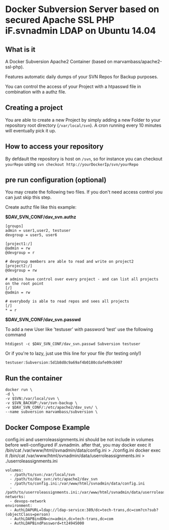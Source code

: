 # Docker Subversion Server based on secured Apache SSL PHP iF.svnadmin LDAP on Ubuntu 14.04

## What is it

A Docker Subversion Apache2 Container (based on marvambass/apache2-ssl-php).

Features automatic daily dumps of your SVN Repos for Backup purposes.

You can control the access of your Project with a htpasswd file in combination with a authz file.

## Creating a project

You are able to create a new Project by simply adding a new Folder to your repository root directory (`/var/local/svn`).
A cron running every 10 minutes will eventually pick it up.

## How to access your repository

By defdault the repository is host on `/svn`, so for instance you can checkout `yourRepo` using `svn checkout http://yourDockerIp/svn/yourRepo`


## pre run configuration (optional)

You may create the following two files. If you don't need access control you can just skip this step.

Create authz file like this example: 

__$DAV_SVN_CONF/dav_svn.authz__

    [groups]
    admin = user1,user2, testuser
    devgroup = user5, user6

    [project1:/]
    @admin = rw
    @devgroup = r

    # devgroup members are able to read and write on project2
    [project2:/]
    @devgroup = rw
    
    # admins have control over every project - and can list all projects on the root point
    [/]
    @admin = rw

    # everybody is able to read repos and sees all projects
    [/]
    * = r
    

__$DAV_SVN_CONF/dav_svn.passwd__

To add a new User like 'testuser' with password 'test' use the following command

    htdigest -c $DAV_SVN_CONF/dav_svn.passwd Subversion testuser

Or if you're to lazy, just use this line for your file (for testing only!)

    testuser:Subversion:5d1b8d8c9a69af4b0180cdafe09cb907

## Run the container

    docker run \
    -d \
    -v $SVN:/var/local/svn \
    -v $SVN_BACKUP:/var/svn-backup \
    -v $DAV_SVN_CONF/:/etc/apache2/dav_svn/ \
    --name subversion marvambass/subversion \
    
## Docker Compose Example
config.ini and userroleassignments.ini should be not include in volumes before well-configured iF.svnadmin. after that, you may 
  docker exec it <container name> /bin/cat /var/www/html/svnadmin/data/config.ini > ./config.ini
  docker exec it <container name> /bin/cat /var/www/html/svnadmin/data/userroleassignments.ini > ./userroleassignments.ini

    volumes:
      - /path/to/svn:/var/local/svn
      - /path/to/dav_svn:/etc/apache2/dav_svn
      - /path/to/config.ini:/var/www/html/svnadmin/data/config.ini
      - /path/to/userroleassignments.ini:/var/www/html/svnadmin/data/userroleassignments.ini
    networks:
      - devops-network
    environment:
      - AuthLDAPURL=ldap://ldap-service:389/dc=tech-trans,dc=com?cn?sub?(objectClass=person)
      - AuthLDAPBindDN=cn=admin,dc=tech-trans,dc=com
      - AuthLDAPBindPassword=tt24945000
